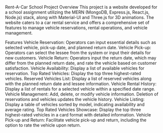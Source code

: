 Rent-A-Car School Project
Overview
This project is a website developed for a school assignment utilizing the MERN (MongoDB, Express.js, React.js, Node.js) stack, along with Material-UI and Three.js for 3D animations. The website caters to a car rental service and offers a comprehensive set of features to manage vehicle reservations, rental operations, and vehicle management.

Features
Vehicle Reservation:
Operators can input essential details such as selected vehicle, pick-up date, and planned return date.
Vehicle Pick-up:
Operators can select the lessee from the system or input their details for new customers.
Vehicle Return:
Operators input the return date, which may differ from the planned return date, and rate the vehicle based on customer satisfaction.
Vehicle Availability:
Display a list of available vehicles for reservation.
Top Rated Vehicles:
Display the top three highest-rated vehicles.
Reserved Vehicles List:
Display a list of reserved vehicles along with the planned return date and lessee information.
Vehicle Rental History:
Display a list of rentals for a selected vehicle within a specified date range.
Vehicle Management:
Add, delete, or modify vehicle information. Deletion of reservations and vehicles updates the vehicle history.
Vehicle Listing:
Display a table of vehicles sorted by model, indicating availability and average rating.
Top Rated Vehicles Showcase:
Display the top three highest-rated vehicles in a card format with detailed information.
Vehicle Pick-up and Return:
Facilitate vehicle pick-up and return, including the option to rate the vehicle upon return.

